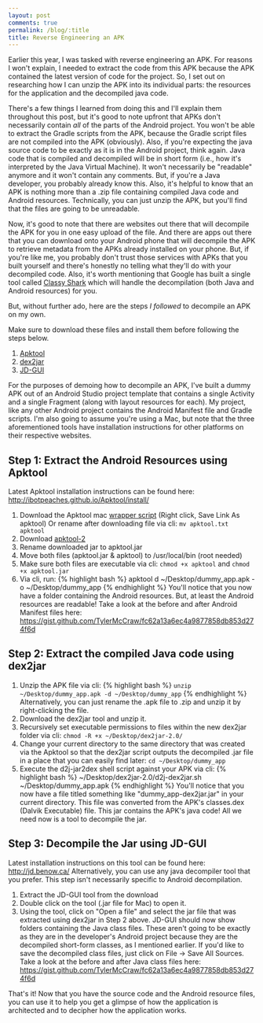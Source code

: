 ```yaml
---
layout: post
comments: true
permalink: /blog/:title
title: Reverse Engineering an APK
---
```


Earlier this year, I was tasked with reverse engineering an APK. For reasons I won't explain, I needed to extract the code from this APK because the APK contained the latest version of code for the project. So, I set out on researching how I can unzip the APK into its individual parts: the resources for the application and the decompiled java code.

There's a few things I learned from doing this and I'll explain them throughout this post, but it's good to note upfront that APKs don't necessarily contain _all_ of the parts of the Android project. You won't be able to extract the Gradle scripts from the APK, because the Gradle script files are not compiled into the APK (obviously). Also, if you're expecting the java source code to be exactly as it is in the Android project, think again. Java code that is compiled and decompiled will be in short form (i.e., how it's interpreted by the Java Virtual Machine). It won't necessarily be "readable" anymore and it won't contain any comments. But, if you're a Java developer, you probably already know this. Also, it's helpful to know that an APK is nothing more than a .zip file containing compiled Java code and Android resources. Technically, you can just unzip the APK, but you'll find that the files are going to be unreadable.

Now, it's good to note that there are websites out there that will decompile the APK for you in one easy upload of the file. And there are apps out there that you can download onto your Android phone that will decompile the APK to retrieve metadata from the APKs already installed on your phone. But, if you're like me, you probably don't trust those services with APKs that you built yourself and there's honestly no telling what they'll do with your decompiled code. 
Also, it's worth mentioning that Google has built a single tool called [Classy Shark](https://github.com/google/android-classyshark) which will handle the decompilation (both Java and Android resources) for you.

But, without further ado, here are the steps _I followed_ to decompile an APK on my own.

Make sure to download these files and install them before following the steps below.
1. [Apktool](http://ibotpeaches.github.io/Apktool)
2. [dex2jar](https://github.com/pxb1988/dex2jar)
3. [JD-GUI](http://jd.benow.ca/)

For the purposes of demoing how to decompile an APK, I've built a dummy APK out of an Android Studio project template that contains a single Activity and a single Fragment (along with layout resources for each). My project, like any other Android project contains the Android Manifest file and Gradle scripts. I'm also going to assume you're using a Mac, but note that the three aforementioned tools have installation instructions for other platforms on their respective websites.

## Step 1: Extract the Android Resources using Apktool
Latest Apktool installation instructions can be found here: http://ibotpeaches.github.io/Apktool/install/
1. Download the Apktool mac [wrapper script](https://raw.githubusercontent.com/iBotPeaches/Apktool/master/scripts/osx/apktool) (Right click, Save Link As apktool) Or rename after downloading file via cli: `mv apktool.txt apktool`
2. Download [apktool-2](https://bitbucket.org/iBotPeaches/apktool/downloads)
3. Rename downloaded jar to apktool.jar
4. Move both files (apktool.jar & apktool) to /usr/local/bin (root needed)
5. Make sure both files are executable via cli: `chmod +x apktool` and `chmod +x apktool.jar`
6. Via cli, run: 
{% highlight bash %}
apktool d ~/Desktop/dummy_app.apk -o ~/Desktop/dummy_app
{% endhighlight %}
You'll notice that you now have a folder containing the Android resources. But, at least the Android resources are readable!
Take a look at the before and after Android Manifest files here: https://gist.github.com/TylerMcCraw/fc62a13a6ec4a9877858db853d274f6d

## Step 2: Extract the compiled Java code using dex2jar
1. Unzip the APK file via cli: 
{% highlight bash %}
`unzip ~/Desktop/dummy_app.apk -d ~/Desktop/dummy_app`
{% endhighlight %}
Alternatively, you can just rename the .apk file to .zip and unzip it by right-clicking the file.
2. Download the dex2jar tool and unzip it.
3. Recursively set executable permissions to files within the new dex2jar folder via cli: `chmod -R +x ~/Desktop/dex2jar-2.0/`
4. Change your current directory to the same directory that was created via the Apktool so that the dex2jar script outputs the decompiled .jar file in a place that you can easily find later: `cd ~/Desktop/dummy_app`
5. Execute the d2j-jar2dex shell script against your APK via cli:
{% highlight bash %}
~/Desktop/dex2jar-2.0/d2j-dex2jar.sh ~/Desktop/dummy_app.apk
{% endhighlight %}
You'll notice that you now have a file titled something like "dummy_app-dex2jar.jar" in your current directory. This file was converted from the APK's classes.dex (Dalvik Executable) file. This jar contains the APK's java code! All we need now is a tool to decompile the jar.

## Step 3: Decompile the Jar using JD-GUI
Latest installation instructions on this tool can be found here: http://jd.benow.ca/
Alternatively, you can use any java decompiler tool that you prefer. This step isn't necessarily specific to Android decompilation.
1. Extract the JD-GUI tool from the download
2. Double click on the tool (.jar file for Mac) to open it.
3. Using the tool, click on "Open a file" and select the jar file that was extracted using dex2jar in Step 2 above.
JD-GUI should now show folders containing the Java class files. These aren't going to be exactly as they are in the developer's Android project because they are the decompiled short-form classes, as I mentioned earlier.
If you'd like to save the decompiled class files, just click on File -> Save All Sources.
Take a look at the before and after Java class files here: https://gist.github.com/TylerMcCraw/fc62a13a6ec4a9877858db853d274f6d

That's it! Now that you have the source code and the Android resource files, you can use it to help you get a glimpse of how the application is architected and to decipher how the application works.